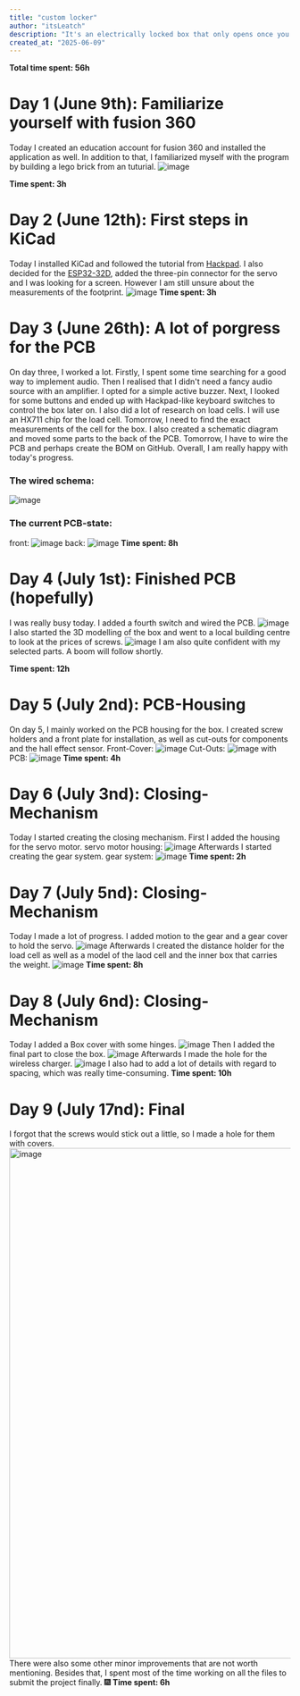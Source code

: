 ```yaml
---
title: "custom locker"
author: "itsLeatch"
description: "It's an electrically locked box that only opens once you've reached your goal."
created_at: "2025-06-09"
---
```

**Total time spent: 56h**

# Day 1 (June 9th): Familiarize yourself with fusion 360
Today I created an education account for fusion 360 and installed the application as well. In addition to that, I familiarized myself with the program by building a lego brick from an tuturial. 
![image](https://github.com/user-attachments/assets/65e1340e-18df-40fd-93fc-520147b31607)

**Time spent: 3h**
# Day 2 (June 12th): First steps in KiCad
Today I installed KiCad and followed the tutorial from [Hackpad](https://hackpad.hackclub.com/guide). I also decided for the [ESP32-32D](https://de.aliexpress.com/item/4000093185394.html?spm=a2g0o.store_pc_home.productList_2007716161325.4000093185394&gatewayAdapt=glo2deu), added the three-pin connector for the servo and I was looking for a screen. However I am still unsure about the measurements of the footprint.
![image](https://github.com/user-attachments/assets/a01c630b-b7a6-4cb8-9433-3be8596ac4e6)
**Time spent: 3h**

# Day 3 (June 26th): A lot of porgress for the PCB
On day three, I worked a lot. Firstly, I spent some time searching for a good way to implement audio. Then I realised that I didn't need a fancy audio source with an amplifier. I opted for a simple active buzzer. Next, I looked for some buttons and ended up with Hackpad-like keyboard switches to control the box later on. I also did a lot of research on load cells. I will use an HX711 chip for the load cell. Tomorrow, I need to find the exact measurements of the cell for the box. I also created a schematic diagram and moved some parts to the back of the PCB. Tomorrow, I have to wire the PCB and perhaps create the BOM on GitHub. Overall, I am really happy with today's progress.
### The wired schema:
![image](https://github.com/user-attachments/assets/a7da8ab6-5439-4b7b-a753-4176037e450f)
### The current PCB-state:
front:
![image](https://github.com/user-attachments/assets/253173ac-7e45-48cc-89fe-b1667c58f4c5)
back:
![image](https://github.com/user-attachments/assets/f610e8a7-3236-4d63-ad99-4b785bb0b221)
**Time spent: 8h**

# Day 4 (July 1st): Finished PCB (hopefully)
I was really busy today. I added a fourth switch and wired the PCB.
![image](https://github.com/user-attachments/assets/1819932a-839b-40a8-95a2-118cf3e7dd34)
I also started the 3D modelling of the box and went to a local building centre to look at the prices of screws.
![image](https://github.com/user-attachments/assets/cca435c8-716b-40f1-9f84-c0a4bcb5a2b5)
I am also quite confident with my selected parts. A boom will follow shortly. 

**Time spent: 12h**

# Day 5 (July 2nd): PCB-Housing
On day 5, I mainly worked on the PCB housing for the box. I created screw holders and a front plate for installation, as well as cut-outs for components and the hall effect sensor.
Front-Cover:
![image](https://github.com/user-attachments/assets/8b712a30-f103-476d-9c3a-cda2762e629b)
Cut-Outs:
![image](https://github.com/user-attachments/assets/eecdfeb9-79cb-4f2a-b41e-68935c384192)
with PCB:
![image](https://github.com/user-attachments/assets/8c04cdf7-2e6d-4cc5-8100-9fa8a4e5c6a8)
**Time spent: 4h**

# Day 6 (July 3nd): Closing-Mechanism
Today I started creating the closing mechanism. First I added the housing for the servo motor.
servo motor housing:
![image](https://github.com/user-attachments/assets/69cd95d1-9a23-416e-bbc8-a6fb06af51c6)
Afterwards I started creating the gear system.
gear system:
![image](https://github.com/user-attachments/assets/3be9c743-e3cb-4e9f-a6b0-e56b00979cad)
**Time spent: 2h**

# Day 7 (July 5nd): Closing-Mechanism
Today I made a lot of progress. I added motion to the gear and a gear cover to hold the servo.
![image](https://github.com/user-attachments/assets/0fd44d29-f764-4a54-9042-4b6dfc79ff35)
Afterwards I created the distance holder for the load cell as well as a model of the laod cell and the inner box that carries the weight. 
![image](https://github.com/user-attachments/assets/0d8ea517-6fb8-49b5-84a1-e278024271fd)
**Time spent: 8h**

# Day 8 (July 6nd): Closing-Mechanism
Today I added a Box cover with some hinges.
![image](https://github.com/user-attachments/assets/3ee20a04-0d28-4e26-a153-df5dd2214464)
Then I added the final part to close the box.
![image](https://github.com/user-attachments/assets/5f9ec02e-c7d3-4981-ab02-8b748f25811d)
Afterwards I made the hole for the wireless charger.
![image](https://github.com/user-attachments/assets/601931c4-fb0d-41a0-8b8e-7a2e79788ec6)
I also had to add a lot of details with regard to spacing, which was really time-consuming.
**Time spent: 10h**

# Day 9 (July 17nd): Final
I forgot that the screws would stick out a little, so I made a hole for them with covers.
<img width="1144" height="914" alt="image" src="https://github.com/user-attachments/assets/2e42d41b-67ad-47ec-bb58-9ba20ba42267" />
There were also some other minor improvements that are not worth mentioning.
Besides that, I spent most of the time working on all the files to submit the project finally. 🎆
**Time spent: 6h**
